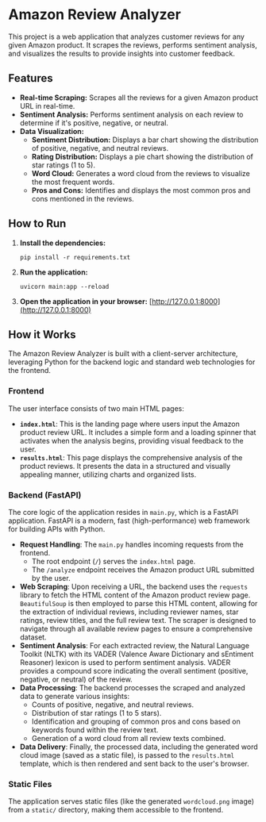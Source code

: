 # Amazon Review Analyzer

This project is a web application that analyzes customer reviews for any given Amazon product. It scrapes the reviews, performs sentiment analysis, and visualizes the results to provide insights into customer feedback.

## Features

-   **Real-time Scraping:** Scrapes all the reviews for a given Amazon product URL in real-time.
-   **Sentiment Analysis:** Performs sentiment analysis on each review to determine if it's positive, negative, or neutral.
-   **Data Visualization:**
    -   **Sentiment Distribution:** Displays a bar chart showing the distribution of positive, negative, and neutral reviews.
    -   **Rating Distribution:** Displays a pie chart showing the distribution of star ratings (1 to 5).
    -   **Word Cloud:** Generates a word cloud from the reviews to visualize the most frequent words.
    -   **Pros and Cons:** Identifies and displays the most common pros and cons mentioned in the reviews.

## How to Run

1.  **Install the dependencies:**
    ```
    pip install -r requirements.txt
    ```
2.  **Run the application:**
    ```
    uvicorn main:app --reload
    ```
3.  **Open the application in your browser:**
    [http://127.0.0.1:8000](http://127.0.0.1:8000)

## How it Works

The Amazon Review Analyzer is built with a client-server architecture, leveraging Python for the backend logic and standard web technologies for the frontend.

### Frontend

The user interface consists of two main HTML pages:

-   **`index.html`**: This is the landing page where users input the Amazon product review URL. It includes a simple form and a loading spinner that activates when the analysis begins, providing visual feedback to the user.
-   **`results.html`**: This page displays the comprehensive analysis of the product reviews. It presents the data in a structured and visually appealing manner, utilizing charts and organized lists.

### Backend (FastAPI)

The core logic of the application resides in `main.py`, which is a FastAPI application. FastAPI is a modern, fast (high-performance) web framework for building APIs with Python.

-   **Request Handling**: The `main.py` handles incoming requests from the frontend.
    -   The root endpoint (`/`) serves the `index.html` page.
    -   The `/analyze` endpoint receives the Amazon product URL submitted by the user.
-   **Web Scraping**: Upon receiving a URL, the backend uses the `requests` library to fetch the HTML content of the Amazon product review page. `BeautifulSoup` is then employed to parse this HTML content, allowing for the extraction of individual reviews, including reviewer names, star ratings, review titles, and the full review text. The scraper is designed to navigate through all available review pages to ensure a comprehensive dataset.
-   **Sentiment Analysis**: For each extracted review, the Natural Language Toolkit (NLTK) with its VADER (Valence Aware Dictionary and sEntiment Reasoner) lexicon is used to perform sentiment analysis. VADER provides a compound score indicating the overall sentiment (positive, negative, or neutral) of the review.
-   **Data Processing**: The backend processes the scraped and analyzed data to generate various insights:
    -   Counts of positive, negative, and neutral reviews.
    -   Distribution of star ratings (1 to 5 stars).
    -   Identification and grouping of common pros and cons based on keywords found within the review text.
    -   Generation of a word cloud from all review texts combined.
-   **Data Delivery**: Finally, the processed data, including the generated word cloud image (saved as a static file), is passed to the `results.html` template, which is then rendered and sent back to the user's browser.

### Static Files

The application serves static files (like the generated `wordcloud.png` image) from a `static/` directory, making them accessible to the frontend.